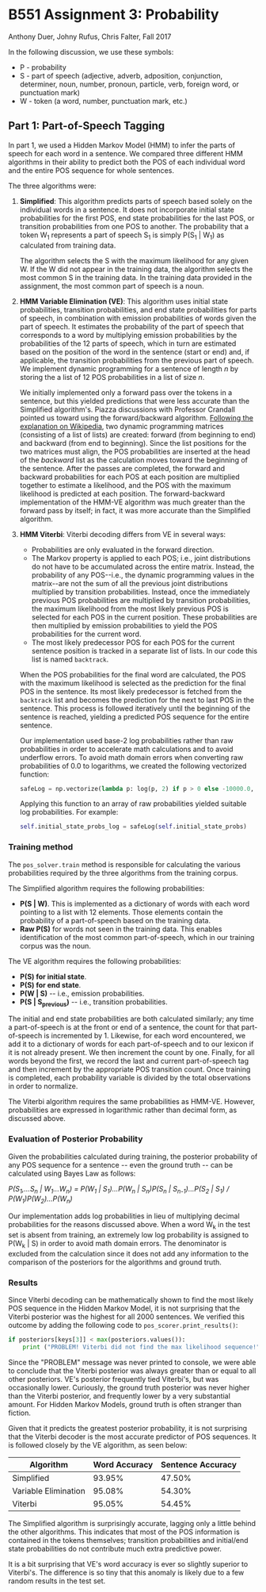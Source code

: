 # B551 Assignment 3: Probability
Anthony Duer, Johny Rufus, Chris Falter, Fall 2017

In the following discussion, we use these symbols:
+ P - probability
+ S - part of speech (adjective, adverb, adposition, conjunction, determiner, noun, number, pronoun, particle, verb, foreign word, or punctuation mark)
+ W - token (a word, number, punctuation mark, etc.)

## Part 1: Part-of-Speech Tagging
In part 1, we used a Hidden Markov Model (HMM) to infer the parts of speech for each word in a sentence. We compared three different HMM algorithms in their ability to predict both the POS of each individual word and the entire POS sequence for whole sentences. 

The three algorithms were:
1. **Simplified**: This algorithm predicts parts of speech based solely on the individual words in a sentence. It does not incorporate initial state probabilities for the first POS, end state probabilities for the last POS, or transition probabilities from one POS to another. The probability that a token W<sub>1</sub> represents a part of speech S<sub>1</sub> is simply P(S<sub>1</sub> | W<sub>1</sub>) as calculated from training data. 

    The algorithm selects the S with the maximum likelihood for any given W. If the W did not appear in the training data, the algorithm selects the most common S in the training data. In the training data provided in the assignment, the most common part of speech is a noun.

2. **HMM Variable Elimination (VE)**: This algorithm uses initial state probabilities, transition probabilities, and end state probabilities for parts of speech, in combination with emission probabilities of words given the part of speech. It estimates the probability of the part of speech that corresponds to a word by multiplying emission probabilities by the probabilities of the 12 parts of speech, which in turn are estimated based on the position of the word in the sentence (start or end) and, if applicable, the transition probabilities from the previous part of speech. We implement dynamic programming for a sentence of length *n* by storing the a list of 12 POS probabilities in a list of size *n*. 

    We initially implemented only a forward pass over the tokens in a sentence, but this yielded predictions that were less accurate than the Simplified algorithm's. Piazza discussions with Professor Crandall pointed us toward using the forward/backward algorithm. [Following the explanation on Wikipedia](https://en.wikipedia.org/wiki/Forward%E2%80%93backward_algorithm), two dynamic programming matrices (consisting of a list of lists) are created: forward (from beginning to end) and backward (from end to beginning). Since the list positions for the two matrices must align, the POS probabilities are inserted at the head of the *backward* list as the calculation moves toward the beginning of the sentence. After the passes are completed, the forward and backward probabilities for each POS at each position are multiplied together to estimate a likelihood, and the POS with the maximum likelihood is predicted at each position. The forward-backward implementation of the HMM-VE algorithm was much greater than the forward pass by itself; in fact, it was more accurate than the Simplified algorithm. 
    
3. **HMM Viterbi**: Viterbi decoding differs from VE in several ways:
    + Probabilities are only evaluated in the forward direction. 
    + The Markov property is applied to each POS; i.e., joint distributions do not have to be accumulated across the entire matrix. Instead, the probability of any POS--i.e., the dynamic programming values in the matrix--are not the sum of all the previous joint distributions multiplied by transition probabilities. Instead, once the immediately previous POS probabilities are multiplied by transition probabilities, the maximum likelihood from the most likely previous POS is selected for each POS in the current position. These probabilities are then multiplied by emission probabilities to yield the POS probabilities for the current word.
    + The most likely predecessor POS for each POS for the current sentence position is tracked in a separate list of lists. In our code this list is named `backtrack`.

    When the POS probabilities for the final word are calculated, the POS with the maximum likelihood is selected as the prediction for the final POS in the sentence. Its most likely predecessor is fetched from the `backtrack` list and becomes the prediction for the next to last POS in the sentence. This process is followed iteratively until the beginning of the sentence is reached, yielding a predicted POS sequence for the entire sentence.
    
    Our implementation used base-2 log probabilities rather than raw probabilities in order to accelerate math calculations and to avoid underflow errors. To avoid math domain errors when converting raw probabilities of 0.0 to logarithms, we created the following vectorized function:
    
    ```python
    safeLog = np.vectorize(lambda p: log(p, 2) if p > 0 else -10000.0, otypes=[np.float])
    ```
    
    Applying this function to an array of raw probabilities yielded suitable log probabilities. For example:
    
    ```python
    self.initial_state_probs_log = safeLog(self.initial_state_probs)
    ```

### Training method
The `pos_solver.train` method is responsible for calculating the various probabilities required by the three algorithms from the training corpus.

The Simplified algorithm requires the following probabilities:
+ **P(S | W)**. This is implemented as a dictionary of words with each word pointing to a list with 12 elements. Those elements contain the probability of a part-of-speech based on the training data. 
+ **Raw P(S)** for words not seen in the training data. This enables identification of the most common part-of-speech, which in our training corpus was the noun.
 
The VE algorithm requires the following probabilities: 
+ **P(S) for initial state**. 
+ **P(S) for end state**.
+ **P(W | S)** -- i.e., emission probabilities. 
+ **P(S | S<sub>previous</sub>)** -- i.e., transition probabilities.

The initial and end state probabilities are both calculated similarly; any time a part-of-speech is at the front or end of a sentence,  the count for that part-of-speech is incremented by 1. Likewise, for each word encountered, we add it to a dictionary of words for each part-of-speech and to our lexicon if it is not already present. We then increment the count by one. Finally, for all words beyond the first, we record the last and current part-of-speech tag and then increment by the appropriate POS transition count. Once training is completed, each probability variable is divided by the total observations in order to normalize.
 
The Viterbi algorithm requires the same probabilities as HMM-VE. However, probabilities are expressed in logarithmic rather than decimal form, as discussed above.

### Evaluation of Posterior Probability

Given the probabilities calculated during training, the posterior probability of any POS sequence for a sentence -- even the ground truth -- can be calculated using Bayes Law as follows:

<em>P(S<sub>1</sub>,...S<sub>n</sub> | W<sub>1</sub>...W<sub>n</sub>) = 
    P(W<sub>1</sub> | S<sub>1</sub>)...P(W<sub>n</sub> | S<sub>n</sub>)P(S<sub>n</sub> | S<sub>n-1</sub>)...P(S<sub>2</sub> | S<sub>1</sub>) / P(W<sub>1</sub>)P(W<sub>2</sub>)...P(W<sub>n</sub>)</em>

Our implementation adds log probabilities in lieu of multiplying decimal probabilities for the reasons discussed above. When a word W<sub>k</sub> in the test set is absent from training, an extremely low log probability is assigned to P(W<sub>k</sub> | S) in order to avoid math domain errors. The denominator is excluded from the calculation since it does not add any information to the comparison of the posteriors for the algorithms and ground truth.

### Results

Since Viterbi decoding can be mathematically shown to find the most likely POS sequence in the Hidden Markov Model, it is not surprising that the Viterbi posterior was the highest for all 2000 sentences. We verified this outcome by adding the following code to `pos_scorer.print_results()`:

```python
if posteriors[keys[3]] < max(posteriors.values()):
    print ("PROBLEM! Viterbi did not find the max likelihood sequence!")
```

Since the "PROBLEM" message was never printed to console, we were able to conclude that the Viterbi posterior was always greater than or equal to all other posteriors. VE's posterior frequently tied Viterbi's, but was occasionally lower. Curiously, the ground truth posterior was never higher than the Viterbi posterior, and frequently lower by a very substantial amount. For Hidden Markov Models, ground truth is often stranger than fiction.

Given that it predicts the greatest posterior probability, it is not surprising that the Viterbi decoder is the most accurate predictor of POS sequences. It is followed closely by the VE algorithm, as seen below: 

Algorithm | Word Accuracy | Sentence Accuracy
------ | -------- | --------
Simplified | 93.95% | 47.50%
Variable Elimination | 95.08% | 54.30%
Viterbi | 95.05% | 54.45%

The Simplified algorithm is surprisingly accurate, lagging only a little behind the other algorithms. This indicates that most of the POS information is contained in the tokens themselves; transition probabilities and initial/end state probabilities do not contribute much extra predictive power. 

It is a bit surprising that VE's word accuracy is ever so slightly superior to Viterbi's. The difference is so tiny that this anomaly is likely due to a few random results in the test set.



